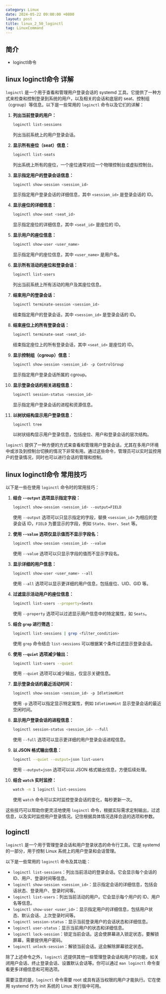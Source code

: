 ```yaml
---
category: Linux
date: 2024-05-22 09:00:00 +0800
layout: post
title: linux_2_50_loginctl
tag: LinuxCommand
---
```

## 简介

+ loginctl命令

## linux loginctl命令 详解

`loginctl` 是一个用于查看和管理用户登录会话的 systemd 工具。它提供了一种方式来检查和控制登录到系统的用户，以及相关的会话和底层的 seat、控制组（cgroup）等信息。以下是一些常用的 `loginctl` 命令以及它们的详解：

1. **列出当前登录的用户：**
   ```bash
   loginctl list-sessions
   ```
   列出当前系统上的用户登录会话。

2. **显示所有座位（seat）信息：**
   ```bash
   loginctl list-seats
   ```
   列出系统上所有的座位，一个座位通常对应一个物理控制台或虚拟控制台。

3. **显示指定用户的登录会话信息：**
   ```bash
   loginctl show-session <session_id>
   ```
   显示指定用户登录会话的详细信息，其中 `<session_id>` 是登录会话的 ID。

4. **显示座位的详细信息：**
   ```bash
   loginctl show-seat <seat_id>
   ```
   显示指定座位的详细信息，其中 `<seat_id>` 是座位的 ID。

5. **显示用户的座位信息：**
   ```bash
   loginctl show-user <user_name>
   ```
   显示指定用户的座位信息，其中 `<user_name>` 是用户名。

6. **显示所有活动的座位和登录会话：**
   ```bash
   loginctl list-users
   ```
   列出当前系统上所有活动的用户及其座位信息。

7. **结束用户的登录会话：**
   ```bash
   loginctl terminate-session <session_id>
   ```
   结束指定用户的登录会话，其中 `<session_id>` 是登录会话的 ID。

8. **结束座位上的所有登录会话：**
   ```bash
   loginctl terminate-seat <seat_id>
   ```
   结束指定座位上的所有登录会话，其中 `<seat_id>` 是座位的 ID。

9. **显示控制组（cgroup）信息：**
   ```bash
   loginctl show-session <session_id> -p ControlGroup
   ```
   显示指定用户登录会话所属的 cgroup。

10. **显示登录会话的相关进程信息：**
    ```bash
    loginctl session-status <session_id>
    ```
    显示指定用户登录会话的进程和资源信息。

11. **以树状结构显示用户登录信息：**
    ```bash
    loginctl tree
    ```
    以树状结构显示用户登录信息，包括座位、用户和登录会话的层次结构。

`loginctl` 提供了一种方便的方式来查看和管理用户登录会话，尤其在多用户环境中或涉及到控制台切换的情况下非常有用。通过这些命令，管理员可以实时监控用户的登录情况，同时也可以进行会话的管理和控制。

## linux loginctl命令 常用技巧

以下是一些在使用 `loginctl` 命令时的常用技巧：

1. **结合 `--output` 选项显示指定字段：**
   ```bash
   loginctl show-session <session_id> --output=FIELD
   ```
   使用 `--output` 选项可以只显示指定的字段，替换 `<session_id>` 为相应的登录会话 ID，`FIELD` 为要显示的字段，例如 `State`、`User`、`Seat` 等。

2. **使用 `--value` 选项仅显示值而不显示字段名：**
   ```bash
   loginctl show-session <session_id> --value
   ```
   使用 `--value` 选项可以只显示字段的值而不显示字段名。

3. **显示详细的用户信息：**
   ```bash
   loginctl show-user <user_name> --all
   ```
   使用 `--all` 选项可以显示更详细的用户信息，包括座位、UID、GID 等。

4. **过滤显示活动用户的座位信息：**
   ```bash
   loginctl list-users --property=Seats
   ```
   使用 `--property` 选项可以过滤显示用户信息中的特定属性，如 `Seats`。

5. **结合 `grep` 进行筛选：**
   ```bash
   loginctl list-sessions | grep <filter_condition>
   ```
   使用 `grep` 命令结合 `list-sessions` 可以根据某个条件过滤显示登录会话。

6. **使用 `--quiet` 选项减少输出：**
   ```bash
   loginctl list-users --quiet
   ```
   使用 `--quiet` 选项可以减少输出，仅显示关键信息。

7. **显示登录会话的最近活动时间：**
   ```bash
   loginctl show-session <session_id> -p IdletimeHint
   ```
   使用 `-p` 选项可以指定显示特定属性，例如 `IdletimeHint` 显示登录会话的最近空闲时间。

8. **显示用户登录会话的进程信息：**
   ```bash
   loginctl session-status <session_id> --full
   ```
   使用 `--full` 选项可以显示更详细的用户登录会话进程信息。

9. **以 JSON 格式输出信息：**
   ```bash
   loginctl --quiet --output=json list-users
   ```
   使用 `--output=json` 选项可以以 JSON 格式输出信息，方便后续处理。

10. **结合 `watch` 实时监控：**
    ```bash
    watch -n 1 loginctl list-sessions
    ```
    使用 `watch` 命令可以实时监控登录会话的变化，每秒更新一次。

这些技巧可以帮助你更灵活地使用 `loginctl` 命令，根据实际需求定制输出，过滤信息，以及实时监控用户登录情况。记住根据具体情况选择合适的选项和参数。

## loginctl 

`loginctl` 是一个用于管理登录会话和用户登录状态的命令行工具。它是 systemd 的一部分，用于控制 Linux 系统上的用户登录和会话管理。

以下是一些常用的 `loginctl` 命令及其功能：

- `loginctl list-sessions`：列出当前活动的登录会话。它会显示每个会话的 ID、用户、登录时间等信息。
- `loginctl show-session <session_id>`：显示指定会话的详细信息，包括会话状态、登录用户、登录时间等。
- `loginctl list-users`：列出当前活动的用户。它会显示每个用户的 ID、用户名等信息。
- `loginctl show-user <user_id>`：显示指定用户的详细信息，包括用户状态、默认会话、上次登录时间等。
- `loginctl session-status`：显示当前登录用户的会话状态和详细信息。
- `loginctl user-status`：显示当前用户的状态和详细信息。
- `loginctl lock-session`：锁定当前会话。这会使屏幕进入锁定状态，要解锁屏幕，需要提供用户密码。
- `loginctl unlock-session`：解锁当前会话。这会解除屏幕锁定状态。

除了上述命令之外，`loginctl` 还提供其他一些管理登录会话和用户的功能，如关闭用户会话、终止登录会话、设置默认会话等。你可以通过 `man loginctl` 命令查看更多详细信息和可用选项。

需要注意的是，`loginctl` 命令需要 root 或具有适当权限的用户才能执行。它在使用 systemd 作为 init 系统的 Linux 发行版中可用。